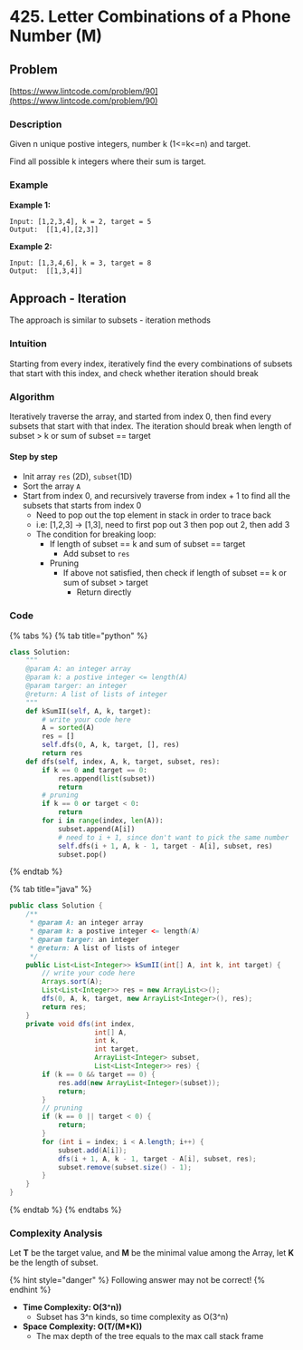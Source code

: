 # 425. Letter Combinations of a Phone Number \(M\)



## Problem

[https://www.lintcode.com/problem/90](https://www.lintcode.com/problem/90)

### Description

Given n unique postive integers, number k \(1&lt;=k&lt;=n\) and target.

Find all possible k integers where their sum is target.

### Example

**Example 1:**

```text
Input: [1,2,3,4], k = 2, target = 5
Output:  [[1,4],[2,3]]
```

**Example 2:**

```text
Input: [1,3,4,6], k = 3, target = 8
Output:  [[1,3,4]]	
```

## Approach - Iteration

The approach is similar to subsets - iteration methods

### Intuition

Starting from every index, iteratively find the every combinations of subsets that start with this index, and check whether iteration should break

### Algorithm 

Iteratively traverse the array, and started from index 0, then find every subsets that start with that index. The iteration should break when length of subset &gt; k or sum of subset == target

#### Step by step

* Init array `res` \(2D\), `subset`\(1D\)
* Sort the array  `A`
* Start from index 0, and recursively traverse from index + 1 to find all the subsets that starts from index 0
  * Need to pop out the top element in stack in order to trace back
  * i.e: \[1,2,3\] -&gt; \[1,3\], need to first pop out 3 then pop out 2, then add 3
  * The condition for breaking loop:
    * If length of subset == k and sum of subset == target
      * Add subset to `res`
    * Pruning
      * If above not satisfied, then check if length of subset == k or sum of subset &gt; target
        * Return directly

### Code

{% tabs %}
{% tab title="python" %}
```python
class Solution:
    """
    @param A: an integer array
    @param k: a postive integer <= length(A)
    @param targer: an integer
    @return: A list of lists of integer
    """
    def kSumII(self, A, k, target):
        # write your code here
        A = sorted(A)
        res = []
        self.dfs(0, A, k, target, [], res)
        return res
    def dfs(self, index, A, k, target, subset, res):
        if k == 0 and target == 0:
            res.append(list(subset))
            return 
        # pruning 
        if k == 0 or target < 0:
            return 
        for i in range(index, len(A)):
            subset.append(A[i])
            # need to i + 1, since don't want to pick the same number 
            self.dfs(i + 1, A, k - 1, target - A[i], subset, res)
            subset.pop()
```
{% endtab %}

{% tab title="java" %}
```java
public class Solution {
    /**
     * @param A: an integer array
     * @param k: a postive integer <= length(A)
     * @param targer: an integer
     * @return: A list of lists of integer
     */
    public List<List<Integer>> kSumII(int[] A, int k, int target) {
        // write your code here
        Arrays.sort(A);
        List<List<Integer>> res = new ArrayList<>();
        dfs(0, A, k, target, new ArrayList<Integer>(), res);
        return res;
    }
    private void dfs(int index, 
                     int[] A, 
                     int k, 
                     int target, 
                     ArrayList<Integer> subset, 
                     List<List<Integer>> res) {
        if (k == 0 && target == 0) {
            res.add(new ArrayList<Integer>(subset));
            return;
        }
        // pruning
        if (k == 0 || target < 0) {
            return;
        }
        for (int i = index; i < A.length; i++) {
            subset.add(A[i]);
            dfs(i + 1, A, k - 1, target - A[i], subset, res);
            subset.remove(subset.size() - 1);
        }
    }
}
```
{% endtab %}
{% endtabs %}

### Complexity Analysis

Let **T** be the target value, and **M** be the minimal value among the Array, let **K** be the length of subset.

{% hint style="danger" %}
Following answer may not be correct!
{% endhint %}

* **Time Complexity: O\(3^n\)\)**
  * Subset has 3^n kinds, so time complexity as O\(3^n\)
* **Space Complexity: O\(T/\(M\*K\)\)**
  * The max depth of the tree equals to the max call stack frame 

